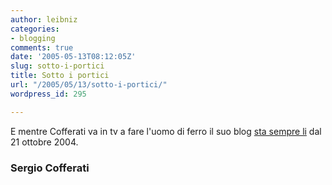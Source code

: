 ```yaml
---
author: leibniz
categories:
- blogging
comments: true
date: '2005-05-13T08:12:05Z'
slug: sotto-i-portici
title: Sotto i portici
url: "/2005/05/13/sotto-i-portici/"
wordpress_id: 295

---
```

E mentre Cofferati va in tv a fare l'uomo di ferro il suo blog [sta sempre li](http://www.sergiocofferati.it/modules/weblog/) dal 21 ottobre 2004.  



### Sergio Cofferati
